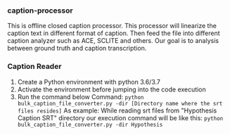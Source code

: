 ### caption-processor
This is offline closed caption processor. This processor will linearize the caption text in different format of caption. Then feed the file into different caption analyzer such as ACE, SCLITE and others. Our goal is to analysis between ground truth and caption transcription.
### Caption Reader
1. Create a Python environment with python 3.6/3.7
2. Activate the environment before jumping into the code execution
3. Run the command below
Command: 
```python bulk_caption_file_converter.py -dir [Directory name where the srt files resides]```
As example: While reading srt files from "Hypothesis Caption SRT" directory our execution command will be like this:
```python bulk_caption_file_converter.py -dir Hypothesis```
